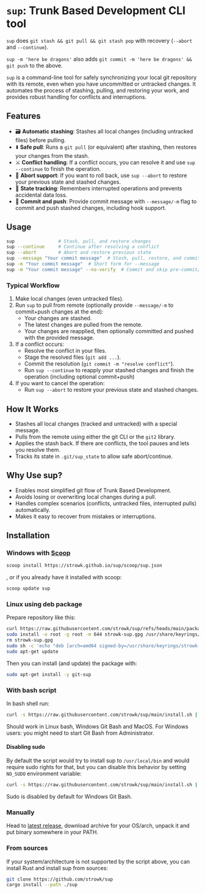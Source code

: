 # `sup`: Trunk Based Development CLI tool

`sup` does `git stash && git pull && git stash pop` with recovery (`--abort` and `--continue`).

`sup -m 'here be dragons'` also adds `git commit -m 'here be dragons' && git push` to the above.

`sup` is a command-line tool for safely synchronizing your local git repository with its remote, even when you have uncommitted or untracked changes. It automates the process of stashing, pulling, and restoring your work, and provides robust handling for conflicts and interruptions.

## Features

- 🗃️ **Automatic stashing**: Stashes all local changes (including untracked files) before pulling.
- ⬇️ **Safe pull**: Runs a `git pull` (or equivalent) after stashing, then restores your changes from the stash.
- ⚔️ **Conflict handling**: If a conflict occurs, you can resolve it and use `sup --continue` to finish the operation.
- 🛑 **Abort support**: If you want to roll back, use `sup --abort` to restore your previous state and stashed changes.
- 📝 **State tracking**: Remembers interrupted operations and prevents accidental data loss.
- 🚀 **Commit and push**: Provide commit message with `--message/-m` flag to commit and push stashed changes, including hook support.

## Usage

```sh
sup                # Stash, pull, and restore changes
sup --continue     # Continue after resolving a conflict
sup --abort        # Abort and restore previous state
sup --message "Your commit message"  # Stash, pull, restore, and commit with a message
sup -m "Your commit message"  # Short form for --message
sup -m "Your commit message" --no-verify  # Commit and skip pre-commit/pre-push hooks
```

### Typical Workflow

1. Make local changes (even untracked files).
2. Run `sup` to pull from remote (optionally provide `--message/-m` to commit+push changes at the end):
    - Your changes are stashed.
    - The latest changes are pulled from the remote.
    - Your changes are reapplied, then optionally committed and pushed with the provided message.
3. If a conflict occurs:
    - Resolve the conflict in your files.
    - Stage the resolved files (`git add ...`).
    - Commit the resolution (`git commit -m "resolve conflict"`).
    - Run `sup --continue` to reapply your stashed changes and finish the operation (including optional commit+push)
4. If you want to cancel the operation:
    - Run `sup --abort` to restore your previous state and stashed changes.

## How It Works

- Stashes all local changes (tracked and untracked) with a special message.
- Pulls from the remote using either the git CLI or the `git2` library.
- Applies the stash back. If there are conflicts, the tool pauses and lets you resolve them.
- Tracks its state in `.git/sup_state` to allow safe abort/continue.

## Why Use sup?

- Enables most simplified git flow of Trunk Based Development.
- Avoids losing or overwriting local changes during a pull.
- Handles complex scenarios (conflicts, untracked files, interrupted pulls) automatically.
- Makes it easy to recover from mistakes or interruptions.

## Installation

### Windows with [Scoop](https://github.com/ScoopInstaller/Scoop)

```sh
scoop install https://strowk.github.io/sup/scoop/sup.json
```

, or if you already have it installed with scoop:

```sh
scoop update sup
```

### Linux using deb package

Prepare repository like this:

```bash
curl https://raw.githubusercontent.com/strowk/sup/refs/heads/main/packages/debian/pubkey.asc | gpg --dearmor > strowk-sup.gpg
sudo install -o root -g root -m 644 strowk-sup.gpg /usr/share/keyrings/
rm strowk-sup.gpg
sudo sh -c 'echo "deb [arch=amd64 signed-by=/usr/share/keyrings/strowk-sup.gpg] https://strowk.github.io/sup any main" > /etc/apt/sources.list.d/strowk-sup.list'
sudo apt-get update
```

Then you can install (and update) the package with:

```bash
sudo apt-get install -y git-sup
```

### With bash script

In bash shell run:

```bash
curl -s https://raw.githubusercontent.com/strowk/sup/main/install.sh | bash
```

Should work in Linux bash, Windows Git Bash and MacOS.
For Windows users: you might need to start Git Bash from Administrator.

#### Disabling sudo

By default the script would try to install sup to `/usr/local/bin` and would require sudo rights for that,
but you can disable this behavior by setting `NO_SUDO` environment variable:

```bash
curl -s https://raw.githubusercontent.com/strowk/sup/main/install.sh | NO_SUDO=1 bash
```

Sudo is disabled by default for Windows Git Bash.

### Manually

Head to [latest release](https://github.com/strowk/sup/releases/latest), download archive for your OS/arch, unpack it and put binary somewhere in your PATH.

### From sources

If your system/architecture is not supported by the script above,
you can install Rust and install sup from sources:

```bash
git clone https://github.com/strowk/sup
cargo install --path ./sup
```
